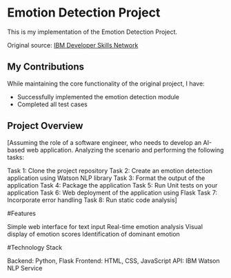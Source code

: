 # Emotion Detection Project

This is my implementation of the Emotion Detection Project.

Original source: [IBM Developer Skills Network](https://github.com/ibm-developer-skills-network/oaqjp-final-project-emb-ai)

## My Contributions

While maintaining the core functionality of the original project, I have:
- Successfully implemented the emotion detection module
- Completed all test cases

## Project Overview
[Assuming the role of a software engineer, who needs to develop an AI-based web application. Analyzing the scenario and performing the following tasks:

Task 1: Clone the project repository
Task 2: Create an emotion detection application using Watson NLP library
Task 3: Format the output of the application
Task 4: Package the application
Task 5: Run Unit tests on your application
Task 6: Web deployment of the application using Flask
Task 7: Incorporate error handling
Task 8: Run static code analysis]


#Features

Simple web interface for text input
Real-time emotion analysis
Visual display of emotion scores
Identification of dominant emotion

#Technology Stack

Backend: Python, Flask
Frontend: HTML, CSS, JavaScript
API: IBM Watson NLP Service

